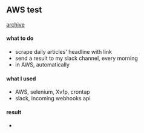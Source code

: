 ## AWS test
[archive](https://github.com/Moons08/personal-project-archive)

#### what to do
- scrape daily articles' headline with link
- send a result to my slack channel, every morning
- in AWS, automatically

#### what I used
- AWS, selenium, Xvfp, crontap
- slack, incoming webhooks api



#### result
-
